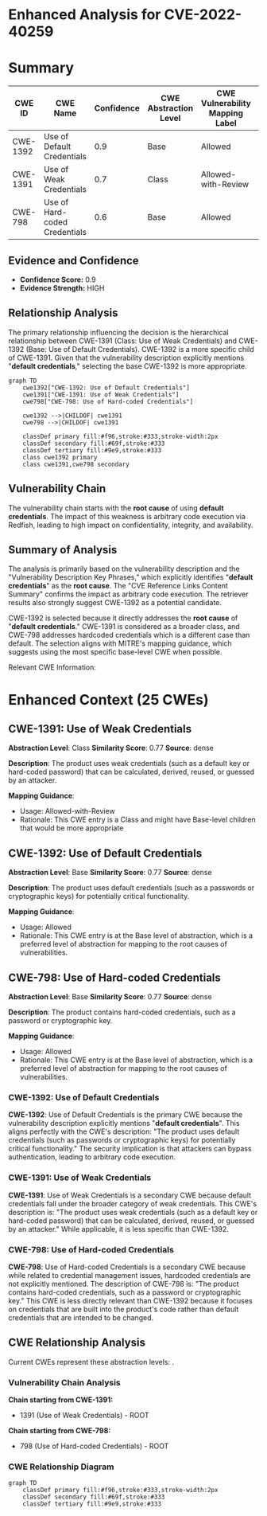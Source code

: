 # Enhanced Analysis for CVE-2022-40259

# Summary
| CWE ID    | CWE Name                       | Confidence | CWE Abstraction Level | CWE Vulnerability Mapping Label | CWE-Vulnerability Mapping Notes |
| --------- | ------------------------------ | ---------- | --------------------- | ------------------------------- | ----------------------------- |
| CWE-1392  | Use of Default Credentials     | 0.9        | Base                  | Allowed                         | Primary CWE                   |
| CWE-1391  | Use of Weak Credentials        | 0.7        | Class                 | Allowed-with-Review           | Secondary Candidate           |
| CWE-798   | Use of Hard-coded Credentials  | 0.6        | Base                  | Allowed                         | Secondary Candidate           |

## Evidence and Confidence

*   **Confidence Score:** 0.9
*   **Evidence Strength:** HIGH

## Relationship Analysis
The primary relationship influencing the decision is the hierarchical relationship between CWE-1391 (Class: Use of Weak Credentials) and CWE-1392 (Base: Use of Default Credentials). CWE-1392 is a more specific child of CWE-1391. Given that the vulnerability description explicitly mentions "**default credentials**," selecting the base CWE-1392 is more appropriate.

```mermaid
graph TD
    cwe1392["CWE-1392: Use of Default Credentials"]
    cwe1391["CWE-1391: Use of Weak Credentials"]
    cwe798["CWE-798: Use of Hard-coded Credentials"]

    cwe1392 -->|CHILDOF| cwe1391
    cwe798 -->|CHILDOF| cwe1391

    classDef primary fill:#f96,stroke:#333,stroke-width:2px
    classDef secondary fill:#69f,stroke:#333
    classDef tertiary fill:#9e9,stroke:#333
    class cwe1392 primary
    class cwe1391,cwe798 secondary
```

## Vulnerability Chain
The vulnerability chain starts with the **root cause** of using **default credentials**. The impact of this weakness is arbitrary code execution via Redfish, leading to high impact on confidentiality, integrity, and availability.

## Summary of Analysis
The analysis is primarily based on the vulnerability description and the "Vulnerability Description Key Phrases," which explicitly identifies "**default credentials**" as the **root cause**. The "CVE Reference Links Content Summary" confirms the impact as arbitrary code execution. The retriever results also strongly suggest CWE-1392 as a potential candidate.

CWE-1392 is selected because it directly addresses the **root cause** of "**default credentials**." CWE-1391 is considered as a broader class, and CWE-798 addresses hardcoded credentials which is a different case than default. The selection aligns with MITRE's mapping guidance, which suggests using the most specific base-level CWE when possible.

Relevant CWE Information:

# Enhanced Context (25 CWEs)

## CWE-1391: Use of Weak Credentials
**Abstraction Level**: Class
**Similarity Score**: 0.77
**Source**: dense

**Description**:
The product uses weak credentials (such as a default key or hard-coded password) that can be calculated, derived, reused, or guessed by an attacker.

**Mapping Guidance**:
- Usage: Allowed-with-Review
- Rationale: This CWE entry is a Class and might have Base-level children that would be more appropriate

## CWE-1392: Use of Default Credentials
**Abstraction Level**: Base
**Similarity Score**: 0.77
**Source**: dense

**Description**:
The product uses default credentials (such as a passwords or cryptographic keys) for potentially critical functionality.

**Mapping Guidance**:
- Usage: Allowed
- Rationale: This CWE entry is at the Base level of abstraction, which is a preferred level of abstraction for mapping to the root causes of vulnerabilities.

## CWE-798: Use of Hard-coded Credentials
**Abstraction Level**: Base
**Similarity Score**: 0.77
**Source**: dense

**Description**:
The product contains hard-coded credentials, such as a password or cryptographic key.

**Mapping Guidance**:
- Usage: Allowed
- Rationale: This CWE entry is at the Base level of abstraction, which is a preferred level of abstraction for mapping to the root causes of vulnerabilities.

### CWE-1392: Use of Default Credentials
**CWE-1392**: Use of Default Credentials is the primary CWE because the vulnerability description explicitly mentions "**default credentials**". This aligns perfectly with the CWE's description: "The product uses default credentials (such as passwords or cryptographic keys) for potentially critical functionality." The security implication is that attackers can bypass authentication, leading to arbitrary code execution.
### CWE-1391: Use of Weak Credentials
**CWE-1391**: Use of Weak Credentials is a secondary CWE because default credentials fall under the broader category of weak credentials. This CWE's description is: "The product uses weak credentials (such as a default key or hard-coded password) that can be calculated, derived, reused, or guessed by an attacker." While applicable, it is less specific than CWE-1392.
### CWE-798: Use of Hard-coded Credentials
**CWE-798**: Use of Hard-coded Credentials is a secondary CWE because while related to credential management issues, hardcoded credentials are not explicitly mentioned. The description of CWE-798 is: "The product contains hard-coded credentials, such as a password or cryptographic key." This CWE is less directly relevant than CWE-1392 because it focuses on credentials that are built into the product's code rather than default credentials that are intended to be changed.


## CWE Relationship Analysis

Current CWEs represent these abstraction levels: .


### Vulnerability Chain Analysis

**Chain starting from CWE-1391:**
- 1391 (Use of Weak Credentials) - ROOT


**Chain starting from CWE-798:**
- 798 (Use of Hard-coded Credentials) - ROOT



### CWE Relationship Diagram

```mermaid
graph TD
    classDef primary fill:#f96,stroke:#333,stroke-width:2px
    classDef secondary fill:#69f,stroke:#333
    classDef tertiary fill:#9e9,stroke:#333
```